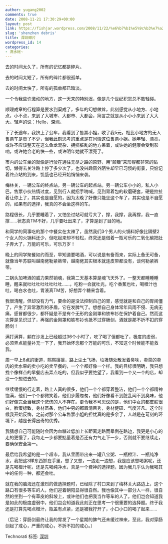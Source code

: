 ```yaml
---
author: yugang2002
comments: true
date: 2008-11-21 17:30:29+00:00
layout: post
link: https://fishjar.wordpress.com/2008/11/22/%e6%b7%b1%e5%9c%b3%e7%a2%8e%e7%89%87/
slug: 'shenzhen debris'
title: 深圳碎片
wordpress_id: 14
categories:
- 流水帐~
---
```


去的时间太久了，所有的记忆都是碎片。

去的时间太短了，所有的碎片都很孤单。

去的时间太快了，所有的孤单都已暗淡。

一个令我些许激动的地方，这一天来的特别迟，像是几个世纪积怨总不敢轻碰。

顺理成章的行程算是要水到渠成了，多年的幻想做耸，此刻感觉从小地方、小地点，小不点，来到了大城市、大都市、大都会，简言之就是从小小小来到了大大大。轻声的说：Hello，深圳。

下了长途车，我挤上了公车，我看到了售票小姐，收了我5元，相比小地方的无人售票车是贵了不少，但我此刻思考的重点是在同情这位售票小姐。她年轻、漂亮，或许不应该整天在这么鱼龙混杂、拥挤脏乱的地方呆着，或许她的健康会受到影响，或许她会老的快一些，或许明年她就不漂亮了。

市内的公车坐的就像是行驶在通往无尽之路的原野，用“颠簸”来形容都非常的贴切，懒得去关注路上停了多少次了，也没兴趣窗外陌生却早已习惯的街景，只惦记着终点站的到来，饥饿也已经开始悄悄来袭。

梅林关，一辆公车的终点站，另一辆公车的起点站。另一辆公车小小的，私人小巴，售票小伙热情过度，见到行人就招手呐喊，见到背着包的软磨硬套，硬是拉扯着让你上了，其实也是自愿的，因为太晚了好像只能坐这个车了，其实也是不自愿的，如果有的选择，我真的不会坐这样的车。

路程很长，几乎要睡着了，又怕坐过站可就亏大了，撑，我撑，我再撑，我一直撑……状态真TM不好，几乎要吐出来了，才算是到了目的地。

和同学的同事吃的那个中餐实在太辣了，虽然我们3个男人的火锅料好像比隔壁2个女人的火锅料还少，但吃起来却不轻松，终究还是借着一瓶可乐的二氧化碳把肚子弄大了，万能的可乐，可乐万岁！

晚上的同学聚餐如约而至，早知道要喝酒，可以说是有备而来，实际上备无可备，就像当年苏联叫越南佬勒紧裤带，越南佬其实根本就连皮带都没有，谈何勒紧裤带。

二锅头加啤酒的威力果然销魂，我第二天基本算是魂飞天外了。一整天都睡睡睡睡，醒来就吐吐吐吐吐吐吐吐……，吃粉一会就吐光，吃个香蕉也吐，喝橙汁也吐，喝白水也吐，胃液真TM苦，好想弄个糖来含着。

我很清醒，但却没有力气，要命的是没法控制自己的胃，感觉就是和自己的胃闹僵了，产生了异常激烈的矛盾，它在发脾气了。想想自己身体常年风雨不侵、无病无痛，感冒都很少，都怀疑是不是有个无形的金刚罩和铁布衫在保护着自己。然而这次算是见识过了，再强的金刚罩和铁布衫也抵不过穿肠剑，酒就是那不折不扣的穿肠剑！

满打满算，躺在沙发上已经超过36个小时了，吃了喝了但都吐了，极度的虚弱，必须弄点能量补充一下了，我开始怀念那个万能的可乐，不知这个时候能不能救我。

周一早上8点的街道，熙熙攘攘，路上尘土飞扬，垃圾随处散发着臭味，卖菜的卖肉的卖水果的卖小吃的卖早餐的，一个个都好像一个样。我的目标很明确，我只想找个像样点的早餐店去弄点吃的，但我似乎要绝望了，我看到一个又一个的店，却没一个想进去的。

继续缓慢的行走着，路上人真的很多，他们一个个都穿着整洁，他们一个个都精神饱满，他们一个个都微笑着，他们步履匆匆，他们好像看不到脏乱闻不到臭味，他们好像完全当我这个悲伤的人不存在。更令我不可思议的是，他们中女的都皮肤很白，脸蛋标致，身材苗条，他们中男的都眉清目秀，身材健硕、气度非凡。这个时候我开始反悔，之前对那个公车售票小姐的担忧真的是多余了，人越是在苛刻的环境下，越是长得出奇的优秀。

我猜想自己可能随时会因为血糖过低加上长距离走路而晕倒在路边，我更是小心的走的更慢了，我每走一步都要掂量着是否还有力气走下一步，否则就不要继续走，要确保安全第一。

最后给我希望的是一个超市，我从里面带出来一罐八宝粥、一瓶橙汁、一瓶纯净水，我把这3样东西抓在手里，想了又想，一边走一边想，我是应该想喝粥呢，还是先喝橙汁呢，还是先喝纯净水，真是一个费神的选择题，因为我几乎认为我喝其中的任何一种，都还会吐。

就在我的脑海还在激烈的做选择题时，已经除了村口来到了梅林关大路边上，这个路口有很多等车的人，他们迎着朝阳显得很自然。我也像其中一部分人一样，很自然的坐到一个有草皮的斜坡上，或许他们也把我当作等车的人了。他们岂会知道我是如此的极度虚弱中，他们岂会知道我此刻正在思考一个很重要的选择题。终于我还是打算先喝点橙汁，瓶盖有点紧，还是被我拧开了，小口小口的喝了起来……

（后记：穿肠剑最终让我的胃发了一个星期的脾气还未缓过神来，至此，我对穿肠剑起了戒心，严重的戒心，不折不扣的戒心。）

Technorati 标签: [深圳](http://technorati.com/tags/%e6%b7%b1%e5%9c%b3)
